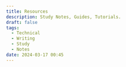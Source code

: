 ```yaml
---
title: Resources
description: Study Notes, Guides, Tutorials.
draft: false
tags:
  - Technical   
  - Writing
  - Study
  - Notes
date: 2024-03-17 00:45
---
```

